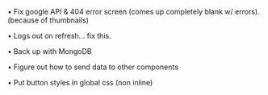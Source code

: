 • Fix google API & 404 error screen (comes up completely blank w/ errors). (because of thumbnails)

• Logs out on refresh... fix this.

• Back up with MongoDB

• Figure out how to send data to other components

• Put button styles in global css (non inline)
